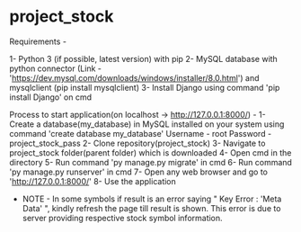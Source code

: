 # project_stock

Requirements -

1- Python 3 (if possible, latest version) with pip
2- MySQL database with  python connector (Link - 'https://dev.mysql.com/downloads/windows/installer/8.0.html') and mysqlclient (pip install mysqlclient)
3- Install Django using command 'pip install Django' on cmd

Process to start application(on localhost -> http://127.0.0.1:8000/) -
1- Create a database(my_database) in MySQL installed on your system using command 'create database my_database'
   Username - root
   Password - project_stock_pass
2- Clone repository(project_stock)
3- Navigate to project_stock folder(parent folder) which is downloaded
4- Open cmd in the directory
5- Run command 'py manage.py migrate' in cmd
6- Run command 'py manage.py runserver' in cmd
7- Open any web browser and go to 'http://127.0.0.1:8000/'
8- Use the application

* NOTE -
In some symbols if result is an error saying " Key Error : 'Meta Data' ", kindly refresh the page till result is shown.
This error is due to server providing respective stock symbol information.
